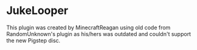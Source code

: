 # JukeLooper #

This plugin was created by MinecraftReagan using old code from RandomUnknown's plugin as his/hers was outdated and couldn't support the new Pigstep disc.
